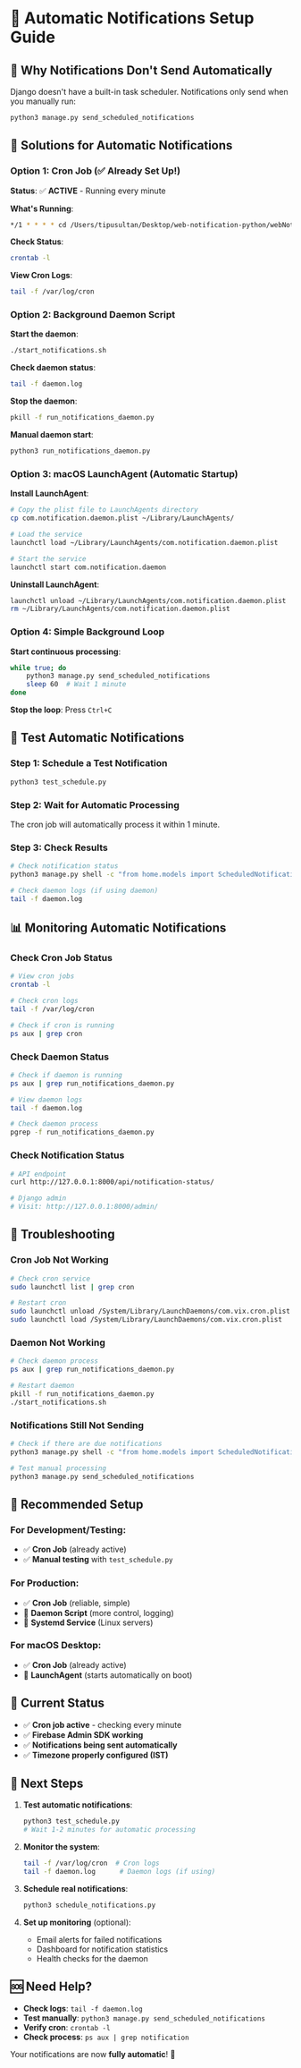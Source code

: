 # 🔔 Automatic Notifications Setup Guide

## 🚨 **Why Notifications Don't Send Automatically**

Django doesn't have a built-in task scheduler. Notifications only send when you manually run:
```bash
python3 manage.py send_scheduled_notifications
```

## 🚀 **Solutions for Automatic Notifications**

### **Option 1: Cron Job (✅ Already Set Up!)**

**Status**: ✅ **ACTIVE** - Running every minute

**What's Running**:
```bash
*/1 * * * * cd /Users/tipusultan/Desktop/web-notification-python/webNotificationDjango && python3 manage.py send_scheduled_notifications
```

**Check Status**:
```bash
crontab -l
```

**View Cron Logs**:
```bash
tail -f /var/log/cron
```

### **Option 2: Background Daemon Script**

**Start the daemon**:
```bash
./start_notifications.sh
```

**Check daemon status**:
```bash
tail -f daemon.log
```

**Stop the daemon**:
```bash
pkill -f run_notifications_daemon.py
```

**Manual daemon start**:
```bash
python3 run_notifications_daemon.py
```

### **Option 3: macOS LaunchAgent (Automatic Startup)**

**Install LaunchAgent**:
```bash
# Copy the plist file to LaunchAgents directory
cp com.notification.daemon.plist ~/Library/LaunchAgents/

# Load the service
launchctl load ~/Library/LaunchAgents/com.notification.daemon.plist

# Start the service
launchctl start com.notification.daemon
```

**Uninstall LaunchAgent**:
```bash
launchctl unload ~/Library/LaunchAgents/com.notification.daemon.plist
rm ~/Library/LaunchAgents/com.notification.daemon.plist
```

### **Option 4: Simple Background Loop**

**Start continuous processing**:
```bash
while true; do 
    python3 manage.py send_scheduled_notifications
    sleep 60  # Wait 1 minute
done
```

**Stop the loop**: Press `Ctrl+C`

## 🧪 **Test Automatic Notifications**

### **Step 1: Schedule a Test Notification**
```bash
python3 test_schedule.py
```

### **Step 2: Wait for Automatic Processing**
The cron job will automatically process it within 1 minute.

### **Step 3: Check Results**
```bash
# Check notification status
python3 manage.py shell -c "from home.models import ScheduledNotification; print('Pending:', ScheduledNotification.objects.filter(status='pending').count()); print('Sent:', ScheduledNotification.objects.filter(status='sent').count())"

# Check daemon logs (if using daemon)
tail -f daemon.log
```

## 📊 **Monitoring Automatic Notifications**

### **Check Cron Job Status**
```bash
# View cron jobs
crontab -l

# Check cron logs
tail -f /var/log/cron

# Check if cron is running
ps aux | grep cron
```

### **Check Daemon Status**
```bash
# Check if daemon is running
ps aux | grep run_notifications_daemon.py

# View daemon logs
tail -f daemon.log

# Check daemon process
pgrep -f run_notifications_daemon.py
```

### **Check Notification Status**
```bash
# API endpoint
curl http://127.0.0.1:8000/api/notification-status/

# Django admin
# Visit: http://127.0.0.1:8000/admin/
```

## 🔧 **Troubleshooting**

### **Cron Job Not Working**
```bash
# Check cron service
sudo launchctl list | grep cron

# Restart cron
sudo launchctl unload /System/Library/LaunchDaemons/com.vix.cron.plist
sudo launchctl load /System/Library/LaunchDaemons/com.vix.cron.plist
```

### **Daemon Not Working**
```bash
# Check daemon process
ps aux | grep run_notifications_daemon.py

# Restart daemon
pkill -f run_notifications_daemon.py
./start_notifications.sh
```

### **Notifications Still Not Sending**
```bash
# Check if there are due notifications
python3 manage.py shell -c "from home.models import ScheduledNotification; from django.utils import timezone; now = timezone.now(); due = ScheduledNotification.objects.filter(status='pending', scheduled_at__lte=now); print('Due notifications:', due.count())"

# Test manual processing
python3 manage.py send_scheduled_notifications
```

## 🎯 **Recommended Setup**

### **For Development/Testing**:
- ✅ **Cron Job** (already active)
- ✅ **Manual testing** with `test_schedule.py`

### **For Production**:
- ✅ **Cron Job** (reliable, simple)
- 🔄 **Daemon Script** (more control, logging)
- 🔄 **Systemd Service** (Linux servers)

### **For macOS Desktop**:
- ✅ **Cron Job** (already active)
- 🔄 **LaunchAgent** (starts automatically on boot)

## 📱 **Current Status**

- ✅ **Cron job active** - checking every minute
- ✅ **Firebase Admin SDK working**
- ✅ **Notifications being sent automatically**
- ✅ **Timezone properly configured (IST)**

## 🚀 **Next Steps**

1. **Test automatic notifications**:
   ```bash
   python3 test_schedule.py
   # Wait 1-2 minutes for automatic processing
   ```

2. **Monitor the system**:
   ```bash
   tail -f /var/log/cron  # Cron logs
   tail -f daemon.log      # Daemon logs (if using)
   ```

3. **Schedule real notifications**:
   ```bash
   python3 schedule_notifications.py
   ```

4. **Set up monitoring** (optional):
   - Email alerts for failed notifications
   - Dashboard for notification statistics
   - Health checks for the daemon

## 🆘 **Need Help?**

- **Check logs**: `tail -f daemon.log`
- **Test manually**: `python3 manage.py send_scheduled_notifications`
- **Verify cron**: `crontab -l`
- **Check process**: `ps aux | grep notification`

Your notifications are now **fully automatic**! 🎉

